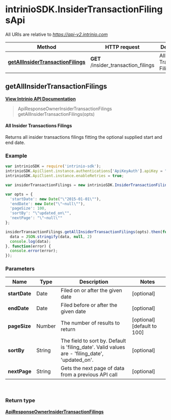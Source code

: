 # intrinioSDK.InsiderTransactionFilingsApi

All URIs are relative to *https://api-v2.intrinio.com*

Method | HTTP request | Description
------------- | ------------- | -------------
[**getAllInsiderTransactionFilings**](InsiderTransactionFilingsApi.md#getAllInsiderTransactionFilings) | **GET** /insider_transaction_filings | All Insider Transactions Filings



[//]: # (START_OPERATION)

[//]: # (CLASS:InsiderTransactionFilingsApi)

[//]: # (METHOD:getAllInsiderTransactionFilings)

[//]: # (RETURN_TYPE:ApiResponseOwnerInsiderTransactionFilings)

[//]: # (RETURN_TYPE_KIND:object)

[//]: # (RETURN_TYPE_DOC:ApiResponseOwnerInsiderTransactionFilings.md)

[//]: # (OPERATION:getAllInsiderTransactionFilings_v2)

[//]: # (ENDPOINT:/insider_transaction_filings)

[//]: # (DOCUMENT_LINK:InsiderTransactionFilingsApi.md#getAllInsiderTransactionFilings)

<a name="getAllInsiderTransactionFilings"></a>
## **getAllInsiderTransactionFilings**

[**View Intrinio API Documentation**](https://docs.intrinio.com/documentation/javascript/getAllInsiderTransactionFilings_v2)

[//]: # (START_OVERVIEW)

> ApiResponseOwnerInsiderTransactionFilings getAllInsiderTransactionFilings(opts)

#### All Insider Transactions Filings


Returns all insider transactions filings fitting the optional supplied start and end date.

[//]: # (END_OVERVIEW)

### Example

[//]: # (START_CODE_EXAMPLE)

```javascript
var intrinioSDK = require('intrinio-sdk');
intrinioSDK.ApiClient.instance.authentications['ApiKeyAuth'].apiKey = "YOUR_API_KEY";
intrinioSDK.ApiClient.instance.enableRetries = true;

var insiderTransactionFilings = new intrinioSDK.InsiderTransactionFilingsApi();

var opts = { 
  'startDate': new Date("\"2015-01-01\""),
  'endDate': new Date("\"~null\""),
  'pageSize': 100,
  'sortBy': "\"updated_on\"",
  'nextPage': "\"~null\""
};

insiderTransactionFilings.getAllInsiderTransactionFilings(opts).then(function(data) {
  data = JSON.stringify(data, null, 2)
  console.log(data);
}, function(error) {
  console.error(error);
});
```

[//]: # (END_CODE_EXAMPLE)

### Parameters

[//]: # (START_PARAMETERS)


Name | Type | Description  | Notes
------------- | ------------- | ------------- | -------------
 **startDate** | Date| Filed on or after the given date | [optional]  &nbsp;
 **endDate** | Date| Filed before or after the given date | [optional]  &nbsp;
 **pageSize** | Number| The number of results to return | [optional] [default to 100] &nbsp;
 **sortBy** | String| The field to sort by.  Default is &#39;filing_date&#39;.  Valid values are - &#39;filing_date&#39;, &#39;updated_on&#39;. | [optional]  &nbsp;
 **nextPage** | String| Gets the next page of data from a previous API call | [optional]  &nbsp;
<br/>

[//]: # (END_PARAMETERS)

### Return type

[**ApiResponseOwnerInsiderTransactionFilings**](ApiResponseOwnerInsiderTransactionFilings.md)



[//]: # (END_OPERATION)

